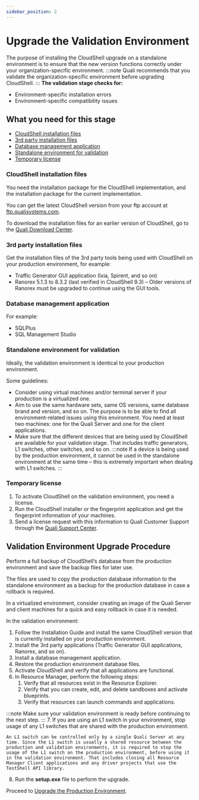 ```yaml
---
sidebar_position: 2
---
```


# Upgrade the Validation Environment

The purpose of installing the CloudShell upgrade on a standalone environment is to ensure that the new version functions correctly under your organization-specific environment.
:::note
Quali recommends that you validate the organization-specific environment before upgrading CloudShell.
:::
**The validation stage checks for:**

- Environment-specific installation errors
- Environment-specific compatibility issues

## What you need for this stage

- [CloudShell installation files](#cloudshell-installation-files)
- [3rd party installation files](#3rd-party-installation-files)
- [Database management application](#database-management-application)
- [Standalone environment for validation](#standalone-environment-for-validation)
- [Temporary license](#temporary-license)

### CloudShell installation files

You need the installation package for the CloudShell implementation, and the installation package for the current implementation.

You can get the latest CloudShell version from your ftp account at [ftp.qualisystems.com](ftp://ftp.qualisystems.com/).

To download the installation files for an earlier version of CloudShell, go to the [Quali Download Center](https://support.quali.com/hc/en-us/articles/231613287).

### 3rd party installation files

Get the installation files of the 3rd party tools being used with CloudShell on your production environment, for example:

- Traffic Generator GUI application (Ixia, Spirent, and so on)
- Ranorex 5.1.3 to 8.3.2 (last verified in CloudShell 9.3) – Older versions of Ranorex must be upgraded to continue using the GUI tools.

### Database management application

For example:

- SQLPlus
- SQL Management Studio

### Standalone environment for validation

Ideally, the validation environment is identical to your production environment.

Some guidelines:

- Consider using virtual machines and/or terminal server if your production is a virtualized one.
- Aim to use the same hardware sets, same OS versions, same database brand and version, and so on. The purpose is to be able to find all environment-related issues using this environment. You need at least two machines: one for the Quali Server and one for the client applications.
- Make sure that the different devices that are being used by CloudShell are available for your validation stage. That includes traffic generators, L1 switches, other switches, and so on.
:::note
If a device is being used by the production environment, it cannot be used in the standalone environment at the same time – this is extremely important when dealing with L1 switches.
:::
### Temporary license

1. To activate CloudShell on the validation environment, you need a license.
2. Run the CloudShell installer or the fingerprint application and get the fingerprint information of your machines.
3. Send a license request with this information to Quali Customer Support through the [Quali Support Center](https://qualisystemscom.zendesk.com/agent/dashboard).

## Validation Environment Upgrade Procedure

Perform a full backup of CloudShell’s database from the production environment and save the backup files for later use.

The files are used to copy the production database information to the standalone environment as a backup for the production database in case a rollback is required.

In a virtualized environment, consider creating an image of the Quali Server and client machines for a quick and easy rollback in case it is needed.

In the validation environment:

1. Follow the Installation Guide and install the same CloudShell version that is currently installed on your production environment.
2. Install the 3rd party applications (Traffic Generator GUI applications, Ranorex, and so on).
3. Install a database management application.
4. Restore the production environment database files.
5. Activate CloudShell and verify that all applications are functional.
6. In Resource Manager, perform the following steps:
    1. Verify that all resources exist in the Resource Explorer.
    2. Verify that you can create, edit, and delete sandboxes and activate blueprints.
    3. Verify that resources can launch commands and applications.
        
:::note
Make sure your validation environment is ready before continuing to the next step.
:::
7. If you are using an L1 switch in your environment, stop usage of any L1 switches that are shared with the production environment.
    
    An L1 switch can be controlled only by a single Quali Server at any time. Since the L1 switch is usually a shared resource between the production and validation environments, it is required to stop the usage of the L1 switch on the production environment, before using it in the validation environment. That includes closing all Resource Manager Client applications and any driver projects that use the TestShell API library.
    
8. Run the **setup.exe** file to perform the upgrade.

Proceed to [Upgrade the Production Environment](./upgrade-production.md).